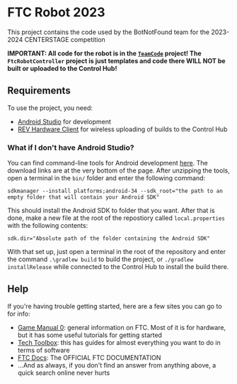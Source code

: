 # FTC Robot 2023

This project contains the code used by the BotNotFound team for the 2023-2024 CENTERSTAGE competition

**IMPORTANT: All code for the robot is in the [`TeamCode`](./TeamCode) project!  The `FtcRobotController` project is just templates and code there WILL NOT be built or uploaded to the Control Hub!**

## Requirements

To use the project, you need:

- [Android Studio](https://developer.android.com/studio/) for development
- [REV Hardware Client](https://docs.revrobotics.com/rev-hardware-client/) for wireless uploading of builds to the Control Hub

### What if I don't have Android Studio?

You can find command-line tools for Android development [here](https://developer.android.com/studio).  The download links are at the very bottom of the page.
After unzipping the tools, open a terminal in the `bin/` folder and enter the following command:

`sdkmanager --install platforms;android-34 --sdk_root="the path to an empty folder that will contain your Android SDK"`

This should install the Android SDK to folder that you want.
After that is done, make a new file at the root of the repostiory called `local.properties` with the following contents:

`sdk.dir="Absolute path of the folder containing the Android SDK"`

With that set up, just open a terminal in the root of the repository and enter the command `.\gradlew build` to build the project, or `./gradlew installRelease` while connected to the Control Hub to install the build there.

## Help

If you're having trouble getting started, here are a few sites you can go to for info:

- [Game Manual 0](https://gm0.org/): general information on FTC.  Most of it is for hardware, but it has some useful tutorials for getting started
- [Tech Toolbox](https://ftc-tech-toolbox.vercel.app/): this has guides for almost everything you want to do in terms of software
- [FTC Docs](https://ftc-docs.firstinspires.org/): The OFFICIAL FTC DOCUMENTATION
- ...And as always, if you don't find an answer from anything above, a quick search online never hurts